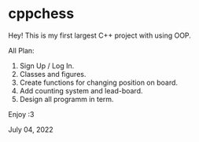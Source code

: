 cppchess
========

Hey! This is my first largest C++ project with using OOP.

All Plan:
1. Sign Up / Log In.
2. Classes and figures.
3. Create functions for changing position on board.
4. Add counting system and lead-board.
5. Design all programm in term.

Enjoy :3

July 04, 2022
